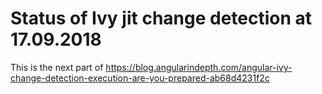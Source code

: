 # Status of Ivy jit change detection at 17.09.2018

This is the next part of https://blog.angularindepth.com/angular-ivy-change-detection-execution-are-you-prepared-ab68d4231f2c
